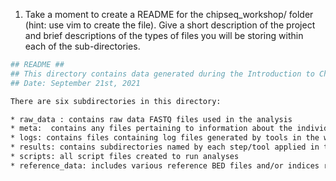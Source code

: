 1. Take a moment to create a README for the chipseq_workshop/ folder (hint: use vim to create the file). Give a short description of the project and brief descriptions of the types of files you will be storing within each of the sub-directories.

```bash
## README ##
## This directory contains data generated during the Introduction to ChIP-seq workshop
## Date: September 21st, 2021

There are six subdirectories in this directory:

* raw_data : contains raw data FASTQ files used in the analysis
* meta:  contains any files pertaining to information about the individual samples
* logs: contains files containing log files generated by tools in the workflow. Files will contain a prefix/suffix to inidicate which tool/analysis it pertains to.
* results: contains subdirectories named by each step/tool applied in the ChIP-seq workflow
* scripts: all script files created to run analyses
* reference_data: includes various reference BED files and/or indices required to run analyses

```
